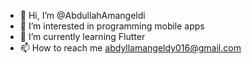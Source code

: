 - 👋 Hi, I’m @AbdullahAmangeldi
- 👀 I’m interested in programming mobile apps
- 🌱 I’m currently learning Flutter
- 📫 How to reach me abdyllamangeldy016@gmail.com

<!---
AbdullahAmangeldi/AbdullahAmangeldi is a ✨ special ✨ repository because its `README.md` (this file) appears on your GitHub profile.
You can click the Preview link to take a look at your changes.
--->
